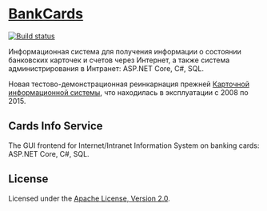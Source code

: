 # [BankCards](http://diev.github.io/BankCards/)

[![Build status](https://ci.appveyor.com/api/projects/status/iktx7w5e5sewgofb?svg=true)](https://ci.appveyor.com/project/diev/bankcards)

Информационная система для получения информации о состоянии банковских 
карточек и счетов через Интернет, а также система администрирования в 
Интранет: ASP.NET Core, C#, SQL.

Новая тестово-демонстрационная реинкарнация прежней 
[Карточной информационной системы](http://diev.github.io/PDA-Bank-Cards-Info/), 
что находилась в эксплуатации с 2008 по 2015.

## Cards Info Service

The GUI frontend for Internet/Intranet Information System on 
banking cards: ASP.NET Core, C#, SQL.
                                                                               
## License

Licensed under the [Apache License, Version 2.0](LICENSE).
